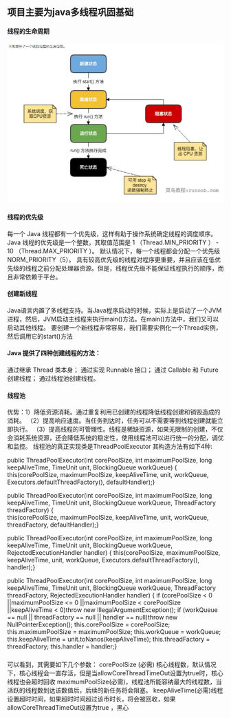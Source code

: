 ## 项目主要为java多线程巩固基础
#### 线程的生命周期
![thread1](thread1.png "thread1")
#### 线程的优先级
每一个 Java 线程都有一个优先级，这样有助于操作系统确定线程的调度顺序。
Java 线程的优先级是一个整数，其取值范围是 1 （Thread.MIN_PRIORITY ） - 10 （Thread.MAX_PRIORITY ）。
默认情况下，每一个线程都会分配一个优先级 NORM_PRIORITY（5）。
具有较高优先级的线程对程序更重要，并且应该在低优先级的线程之前分配处理器资源。但是，线程优先级不能保证线程执行的顺序，而且非常依赖于平台。
#### 创建新线程
Java语言内置了多线程支持。当Java程序启动的时候，实际上是启动了一个JVM进程，然后，JVM启动主线程来执行main()方法。在main()方法中，我们又可以启动其他线程。
要创建一个新线程非常容易，我们需要实例化一个Thread实例，然后调用它的start()方法

#### Java 提供了四种创建线程的方法：
通过继承 Thread 类本身；
通过实现 Runnable 接口；
通过 Callable 和 Future 创建线程；
通过线程池创建线程。



#### 线程池
优势：1）降低资源消耗。通过重复利用已创建的线程降低线程创建和销毁造成的消耗。
   （2）提高响应速度。当任务到达时，任务可以不需要等到线程创建就能立即执行。
   （3）提高线程的可管理性。线程是稀缺资源，如果无限制的创建，不仅会消耗系统资源，还会降低系统的稳定性，使用线程池可以进行统一的分配，调优和监控。
线程池的真正实现类是ThreadPoolExecutor  其构造方法有如下4种:

public ThreadPoolExecutor(int corePoolSize,
                          int maximumPoolSize,
                          long keepAliveTime,
                          TimeUnit unit,
                          BlockingQueue<Runnable> workQueue) {
       this(corePoolSize, 
       maximumPoolSize,
       keepAliveTime,
       unit,
       workQueue,
       Executors.defaultThreadFactory(),
       defaultHandler);} 
       
public ThreadPoolExecutor(int corePoolSize, 
                                int maximumPoolSize,
                                long keepAliveTime, 
                                TimeUnit unit,
                                BlockingQueue<Runnable> workQueue,
                                ThreadFactory threadFactory) {    
       this(corePoolSize,
       maximumPoolSize,
       keepAliveTime, 
       unit, 
       workQueue,
       threadFactory, 
       defaultHandler);}

public ThreadPoolExecutor(int corePoolSize,
                            int maximumPoolSize,
                            long keepAliveTime,
                            TimeUnit unit,
                            BlockingQueue<Runnable> workQueue,
                            RejectedExecutionHandler handler) {
this(corePoolSize, 
maximumPoolSize, 
keepAliveTime, 
unit, 
workQueue,
Executors.defaultThreadFactory(), handler);} 

public ThreadPoolExecutor(int corePoolSize,
                        int maximumPoolSize,
                        long keepAliveTime,
                        TimeUnit unit,
                        BlockingQueue<Runnable> workQueue,
                        ThreadFactory threadFactory,
                        RejectedExecutionHandler handler) {
if (corePoolSize < 0 ||maximumPoolSize <= 0 ||maximumPoolSize < corePoolSize ||keepAliveTime < 0)throw new IllegalArgumentException();
if (workQueue == null || threadFactory == null || handler == null)throw new NullPointerException();
this.corePoolSize = corePoolSize;
this.maximumPoolSize = maximumPoolSize;
this.workQueue = workQueue;
this.keepAliveTime = unit.toNanos(keepAliveTime);
this.threadFactory = threadFactory;
this.handler = handler;}

### 
可以看到，其需要如下几个参数：
corePoolSize (必需) 核心线程数，默认情况下，核心线程会一直存活，但是当allowCoreThreadTimeOut设置为true时，核心线程也会超时回收
maximumPoolSize(必需)，线程池所能容纳最大的线程数，当活跃的线程数到达该数值后，后续的新任务将会阻塞。
keepAliveTime(必需)线程设置超时时间，如果超时时间超过该市时长，将会被回收，如果allowCoreThreadTimeOut设置为true ，黑心